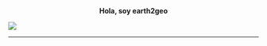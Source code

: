 <div align="center">
  <strong>Hola, soy earth2geo</strong>
</div>
<!-- TODO: Add class that explains all the tools you use -->

<!-- <a target="blank"><img align="left" src="./assets/patric1.gif" /></a> -->

<p align="left">
 <img src="https://readme-typing-svg.herokuapp.com/?lines=Welcome+to+my+GitHub+Profile!&center=true&width=360&height=30">
</p>
<hr> <!-- Esta línea divide las secciones -->
<!-- <a target="blank"><img align="left" src="./assets/profile_pic.gif" /></a> -->

<!--
**earth2mine/earth2mine** is a ✨ _special_ ✨ repository because its `README.md` (this file) appears on your GitHub profile.

Here are some ideas to get you started:

- 🔭 I’m currently working on ...
- 🌱 I’m currently learning ...
- 👯 I’m looking to collaborate on ...
- 🤔 I’m looking for help with ...
- 💬 Ask me about ...
- 📫 How to reach me: ...
- 😄 Pronouns: ...
- ⚡ Fun fact: ...
-->
